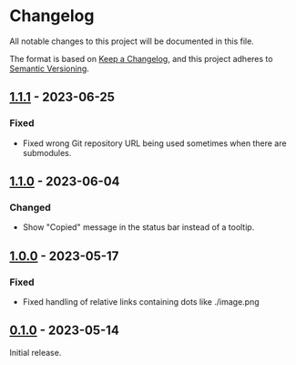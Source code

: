 # Changelog

All notable changes to this project will be documented in this file.

The format is based on [Keep a Changelog](https://keepachangelog.com/en/1.0.0/),
and this project adheres to [Semantic Versioning](https://semver.org/spec/v2.0.0.html).

## [1.1.1] - 2023-06-25

### Fixed

-   Fixed wrong Git repository URL being used sometimes when there are submodules.

## [1.1.0] - 2023-06-04

### Changed

-   Show "Copied" message in the status bar instead of a tooltip.

## [1.0.0] - 2023-05-17

### Fixed

-   Fixed handling of relative links containing dots like ./image.png

## [0.1.0] - 2023-05-14

Initial release.

[1.1.1]: https://github.com/olivierlacan/keep-a-changelog/commits/v1.1.0...v1.1.1
[1.1.0]: https://github.com/olivierlacan/keep-a-changelog/commits/v1.0.0...v1.1.0
[1.0.0]: https://github.com/olivierlacan/keep-a-changelog/commits/v0.0.1...v1.0.0
[0.1.0]: https://github.com/olivierlacan/keep-a-changelog/commits/v0.1.0
